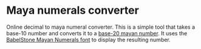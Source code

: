 # Maya numerals converter

Online decimal to maya numeral converter.
This is a simple tool that takes a base-10 number and converts it to a [base-20 mayan number](https://en.wikipedia.org/wiki/Maya_numerals).
It uses the [BabelStone Mayan Numerals font](http://www.babelstone.co.uk/Fonts/Mayan.html) to display the resulting number.
